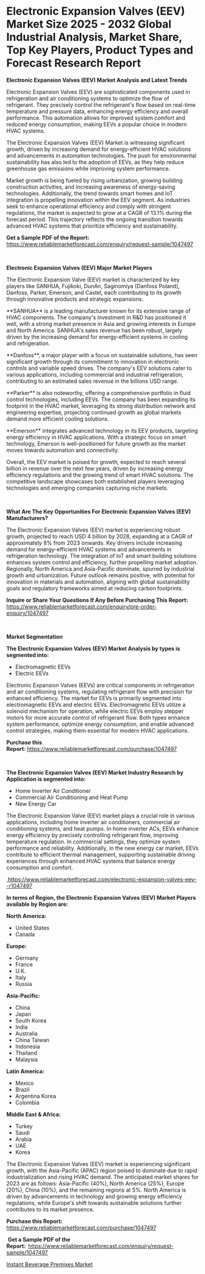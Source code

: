 <p><h1>Electronic Expansion Valves (EEV) Market Size 2025 - 2032 Global Industrial Analysis, Market Share, Top Key Players, Product Types and Forecast Research Report</h1></p><p><strong>Electronic Expansion Valves (EEV) Market Analysis and Latest Trends</strong></p>
<p><p>Electronic Expansion Valves (EEV) are sophisticated components used in refrigeration and air conditioning systems to optimize the flow of refrigerant. They precisely control the refrigerant's flow based on real-time temperature and pressure data, enhancing energy efficiency and overall performance. This automation allows for improved system comfort and reduced energy consumption, making EEVs a popular choice in modern HVAC systems.</p><p>The Electronic Expansion Valves (EEV) Market is witnessing significant growth, driven by increasing demand for energy-efficient HVAC solutions and advancements in automation technologies. The push for environmental sustainability has also led to the adoption of EEVs, as they help reduce greenhouse gas emissions while improving system performance.</p><p>Market growth is being fueled by rising urbanization, growing building construction activities, and increasing awareness of energy-saving technologies. Additionally, the trend towards smart homes and IoT integration is propelling innovation within the EEV segment. As industries seek to enhance operational efficiency and comply with stringent regulations, the market is expected to grow at a CAGR of 13.1% during the forecast period. This trajectory reflects the ongoing transition towards advanced HVAC systems that prioritize efficiency and sustainability.</p></p>
<p><strong>Get a Sample PDF of the Report:&nbsp;</strong> <a href="https://www.reliablemarketforecast.com/enquiry/request-sample/1047497?utm_campaign=2803&utm_medium=2&utm_source=Github&utm_content=ia&utm_term=22032025&utm_id=electronic-expansion-valves-eev">https://www.reliablemarketforecast.com/enquiry/request-sample/1047497</a></p>
<p>&nbsp;</p>
<p><strong>Electronic Expansion Valves (EEV) Major Market Players</strong></p>
<p><p>The Electronic Expansion Valve (EEV) market is characterized by key players like SANHUA, Fujikoki, DunAn, Saginomiya (Danfoss Poland), Danfoss, Parker, Emerson, and Castel, each contributing to its growth through innovative products and strategic expansions.</p><p>**SANHUA** is a leading manufacturer known for its extensive range of HVAC components. The company's investment in R&D has positioned it well, with a strong market presence in Asia and growing interests in Europe and North America. SANHUA's sales revenue has been robust, largely driven by the increasing demand for energy-efficient systems in cooling and refrigeration.</p><p>**Danfoss**, a major player with a focus on sustainable solutions, has seen significant growth through its commitment to innovation in electronic controls and variable speed drives. The company's EEV solutions cater to various applications, including commercial and industrial refrigeration, contributing to an estimated sales revenue in the billions USD range.</p><p>**Parker** is also noteworthy, offering a comprehensive portfolio in fluid control technologies, including EEVs. The company has been expanding its footprint in the HVAC market, leveraging its strong distribution network and engineering expertise, projecting continued growth as global markets demand more efficient cooling solutions.</p><p>**Emerson** integrates advanced technology in its EEV products, targeting energy efficiency in HVAC applications. With a strategic focus on smart technology, Emerson is well-positioned for future growth as the market moves towards automation and connectivity.</p><p>Overall, the EEV market is poised for growth, expected to reach several billion in revenue over the next few years, driven by increasing energy efficiency regulations and the growing trend of smart HVAC solutions. The competitive landscape showcases both established players leveraging technologies and emerging companies capturing niche markets.</p></p>
<p>&nbsp;</p>
<p><strong>What Are The Key Opportunities For Electronic Expansion Valves (EEV) Manufacturers?</strong></p>
<p><p>The Electronic Expansion Valves (EEV) market is experiencing robust growth, projected to reach USD 4 billion by 2028, expanding at a CAGR of approximately 8% from 2023 onwards. Key drivers include increasing demand for energy-efficient HVAC systems and advancements in refrigeration technology. The integration of IoT and smart building solutions enhances system control and efficiency, further propelling market adoption. Regionally, North America and Asia-Pacific dominate, spurred by industrial growth and urbanization. Future outlook remains positive, with potential for innovation in materials and automation, aligning with global sustainability goals and regulatory frameworks aimed at reducing carbon footprints.</p></p>
<p><strong>Inquire or Share Your Questions If Any Before Purchasing This Report:</strong> <a href="https://www.reliablemarketforecast.com/enquiry/pre-order-enquiry/1047497?utm_campaign=2803&utm_medium=2&utm_source=Github&utm_content=ia&utm_term=22032025&utm_id=electronic-expansion-valves-eev">https://www.reliablemarketforecast.com/enquiry/pre-order-enquiry/1047497</a></p>
<p>&nbsp;</p>
<p><strong>Market Segmentation</strong></p>
<p><strong>The Electronic Expansion Valves (EEV) Market Analysis by types is segmented into:</strong></p>
<p><ul><li>Electromagnetic EEVs</li><li>Electric EEVs</li></ul></p>
<p><p>Electronic Expansion Valves (EEVs) are critical components in refrigeration and air conditioning systems, regulating refrigerant flow with precision for enhanced efficiency. The market for EEVs is primarily segmented into electromagnetic EEVs and electric EEVs. Electromagnetic EEVs utilize a solenoid mechanism for operation, while electric EEVs employ stepper motors for more accurate control of refrigerant flow. Both types enhance system performance, optimize energy consumption, and enable advanced control strategies, making them essential for modern HVAC applications.</p></p>
<p><strong>Purchase this Report:&nbsp;</strong><a href="https://www.reliablemarketforecast.com/purchase/1047497?utm_campaign=2803&utm_medium=2&utm_source=Github&utm_content=ia&utm_term=22032025&utm_id=electronic-expansion-valves-eev">https://www.reliablemarketforecast.com/purchase/1047497</a></p>
<p>&nbsp;</p>
<p><strong>The Electronic Expansion Valves (EEV) Market Industry Research by Application is segmented into:</strong></p>
<p><ul><li>Home Inverter Air Conditioner</li><li>Commercial Air Conditioning and Heat Pump</li><li>New Energy Car</li></ul></p>
<p><p>The Electronic Expansion Valve (EEV) market plays a crucial role in various applications, including home inverter air conditioners, commercial air conditioning systems, and heat pumps. In home inverter ACs, EEVs enhance energy efficiency by precisely controlling refrigerant flow, improving temperature regulation. In commercial settings, they optimize system performance and reliability. Additionally, in the new energy car market, EEVs contribute to efficient thermal management, supporting sustainable driving experiences through enhanced HVAC systems that balance energy consumption and comfort.</p></p>
<p><a href="https://www.reliablemarketforecast.com/electronic-expansion-valves-eev--r1047497?utm_campaign=2803&utm_medium=2&utm_source=Github&utm_content=ia&utm_term=22032025&utm_id=electronic-expansion-valves-eev">&nbsp;https://www.reliablemarketforecast.com/electronic-expansion-valves-eev--r1047497</a></p>
<p><strong>In terms of Region, the Electronic Expansion Valves (EEV) Market Players available by Region are:</strong></p>
<p>
    <p> <strong> North America: </strong>
        <ul>
            <li>United States</li>
            <li>Canada</li>
        </ul>
        </p> 
    <p> <strong> Europe: </strong>
        <ul>
            <li>Germany</li>
            <li>France</li>
            <li>U.K.</li>
            <li>Italy</li>
            <li>Russia</li>
        </ul>
        </p> 
    <p> <strong> Asia-Pacific: </strong>
        <ul>
            <li>China</li>
            <li>Japan</li>
            <li>South Korea</li>
            <li>India</li>
            <li>Australia</li>
            <li>China Taiwan</li>
            <li>Indonesia</li>
            <li>Thailand</li>
            <li>Malaysia</li>
        </ul>
        </p> 
    <p> <strong> Latin America: </strong>
        <ul>
            <li>Mexico</li>
            <li>Brazil</li>
            <li>Argentina Korea</li>
            <li>Colombia</li>
        </ul>
        </p> 
    <p> <strong> Middle East & Africa: </strong>
        <ul>
            <li>Turkey</li>
            <li>Saudi</li>
            <li>Arabia</li>
            <li>UAE</li>
            <li>Korea</li>
        </ul>
    </p>
    </p>
<p><p>The Electronic Expansion Valves (EEV) market is experiencing significant growth, with the Asia-Pacific (APAC) region poised to dominate due to rapid industrialization and rising HVAC demand. The anticipated market shares for 2023 are as follows: Asia-Pacific (40%), North America (25%), Europe (20%), China (10%), and the remaining regions at 5%. North America is driven by advancements in technology and growing energy efficiency regulations, while Europe's shift towards sustainable solutions further contributes to its market presence.</p></p>
<p><strong>Purchase this Report: </strong><a href="https://www.reliablemarketforecast.com/purchase/1047497?utm_campaign=2803&utm_medium=2&utm_source=Github&utm_content=ia&utm_term=22032025&utm_id=electronic-expansion-valves-eev">https://www.reliablemarketforecast.com/purchase/1047497</a></p>
<p>&nbsp;<strong>Get a Sample PDF of the Report:&nbsp;&nbsp;</strong><a href="https://www.reliablemarketforecast.com/enquiry/request-sample/1047497?utm_campaign=2803&utm_medium=2&utm_source=Github&utm_content=ia&utm_term=22032025&utm_id=electronic-expansion-valves-eev">https://www.reliablemarketforecast.com/enquiry/request-sample/1047497</a></p>
<p><strong></strong></p>
<p><p><a href="https://github.com/memorirummy/Market-Research-Report-List-1/blob/main/instant-beverage-premixes-market.md?utm_campaign=2803&utm_medium=2&utm_source=Github&utm_content=ia&utm_term=22032025&utm_id=electronic-expansion-valves-eev">Instant Beverage Premixes Market</a></p></p>